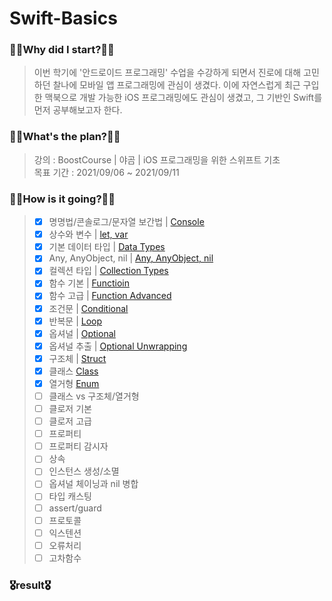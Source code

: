 # Swift-Basics
### 🧎‍♂️Why did I start?🧎‍♂️
  > 이번 학기에 '안드로이드 프로그래밍' 수업을 수강하게 되면서 진로에 대해 고민하던 찰나에 모바일 앱 프로그래밍에 관심이 생겼다.
    이에 자연스럽게 최근 구입한 맥북으로 개발 가능한 iOS 프로그래밍에도 관심이 생겼고, 그 기반인 Swift를 먼저 공부해보고자 한다.
### 🚶‍♂️What's the plan?🚶‍♂️
  > 강의 : BoostCourse | 야곰 | iOS 프로그래밍을 위한 스위프트 기초<br>
    목표 기간 : 2021/09/06 ~ 2021/09/11
### 🏃‍♂️How is it going?🏃‍♂️
  > - [x] 명명법/콘솔로그/문자열 보간법 | [Console](https://github.com/pup-paw/Swift-Basics/tree/master/00_console.playground)  
  > - [x] 상수와 변수 | [let, var](https://github.com/pup-paw/Swift-Basics/tree/master/01_let_var.playground)  
  > - [x] 기본 데이터 타입 | [Data Types](https://github.com/pup-paw/Swift-Basics/tree/master/02_data_types.playground)  
  > - [x] Any, AnyObject, nil | [Any, AnyObject, nil](https://github.com/pup-paw/Swift-Basics/tree/master/03_any_object_nil.playground)  
  > - [x] 컬렉션 타입 | [Collection Types](https://github.com/pup-paw/Swift-Basics/tree/master/04_collection_types.playground)  
  > - [x] 함수 기본 | [Functioin](https://github.com/pup-paw/Swift-Basics/tree/master/05_function.playground)
  > - [x] 함수 고급 | [Function Advanced](https://github.com/pup-paw/Swift-Basics/tree/master/05_function.playground)
  > - [x] 조건문 | [Conditional](https://github.com/pup-paw/Swift-Basics/tree/master/07_conditional.playground)
  > - [x] 반복문 | [Loop](https://github.com/pup-paw/Swift-Basics/tree/master/08_loop.playground)
  > - [x] 옵셔널 | [Optional](https://github.com/pup-paw/Swift-Basics/tree/master/09_optional.playground)
  > - [x] 옵셔널 추출 | [Optional Unwrapping](https://github.com/pup-paw/Swift-Basics/tree/master/10_optional_unwrappting.playground)
  > - [x] 구조체 | [Struct](https://github.com/pup-paw/Swift-Basics/tree/master/11_struct.playground)
  > - [x] 클래스 [Class](https://github.com/pup-paw/Swift-Basics/tree/master/12_class.playground)
  > - [x] 열거형 [Enum](https://github.com/pup-paw/Swift-Basics/tree/master/13_enum.playground)
  > - [ ] 클래스 vs 구조체/열거형
  > - [ ] 클로저 기본
  > - [ ] 클로저 고급
  > - [ ] 프로퍼티
  > - [ ] 프로퍼티 감시자
  > - [ ] 상속
  > - [ ] 인스턴스 생성/소멸
  > - [ ] 옵셔널 체이닝과 nil 병합
  > - [ ] 타입 캐스팅
  > - [ ] assert/guard
  > - [ ] 프로토콜
  > - [ ] 익스텐션
  > - [ ] 오류처리
  > - [ ] 고차함수
### 🎖result🎖
  > 
